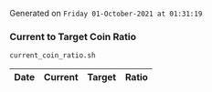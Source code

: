 Generated on `Friday 01-October-2021 at 01:31:19`

### Current to Target Coin Ratio
`current_coin_ratio.sh`

Date|Current|Target|Ratio
---|---|---|---
